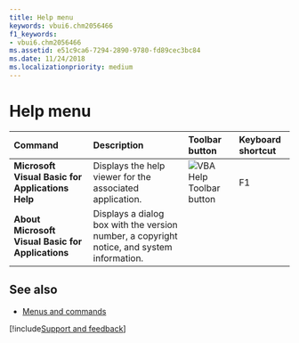 ```yaml
---
title: Help menu
keywords: vbui6.chm2056466
f1_keywords:
- vbui6.chm2056466
ms.assetid: e51c9ca6-7294-2890-9780-fd89cec3bc84
ms.date: 11/24/2018
ms.localizationpriority: medium
---
```



# Help menu

|Command|Description|Toolbar button|Keyboard shortcut|
|:------|:----------|:-------------|:----------------|
|**Microsoft Visual Basic for Applications Help**|Displays the help viewer for the associated application.|![VBA Help Toolbar button](../../../images/tbr_ahlp_ZA01201669.gif)| F1|
|**About Microsoft Visual Basic for Applications**|Displays a dialog box with the version number, a copyright notice, and system information.|||


## See also

- [Menus and commands](../menus-commands.md)

[!include[Support and feedback](~/includes/feedback-boilerplate.md)]